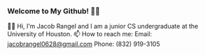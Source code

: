### Welcome to My Github! ✌🏽

👋🏽 Hi, I’m Jacob Rangel and I am a junior CS undergraduate at the University of Houston.
📫 How to reach me:
Email: jacobrangel0628@gmail.com
Phone: (832) 919-3105

<!--
**JacobUH/JacobUH** is a ✨ _special_ ✨ repository because its `README.md` (this file) appears on your GitHub profile.

Here are some ideas to get you started:

- 🔭 I’m currently working on ...
- 🌱 I’m currently learning ...
- 👯 I’m looking to collaborate on ...
- 🤔 I’m looking for help with ...
- 💬 Ask me about ...
- 📫 How to reach me: ...
- 😄 Pronouns: ...
- ⚡ Fun fact: ...
-->
